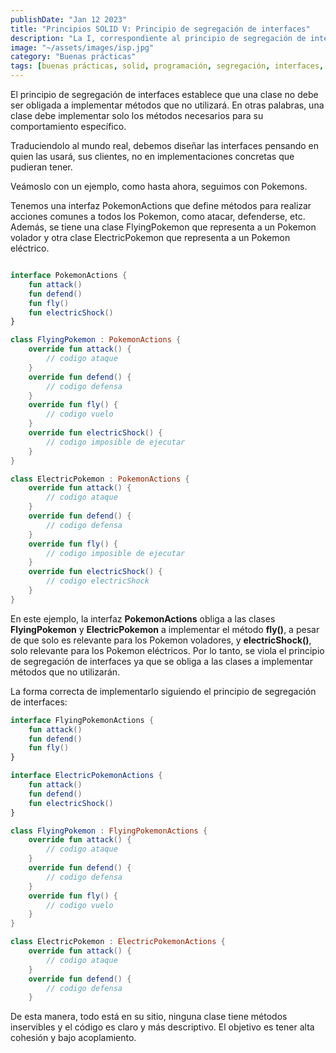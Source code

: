 ```yaml
---
publishDate: "Jan 12 2023"
title: "Principios SOLID V: Principio de segregación de interfaces"
description: "La I, correspondiente al principio de segregación de interfaces. Esta me gusta porque es como yo, todo en su sitio y ordenado. Que no sobre nada."
image: "~/assets/images/isp.jpg"
category: "Buenas prácticas"
tags: [buenas prácticas, solid, programación, segregación, interfaces, arquitectura]
---
```


El principio de segregación de interfaces establece que una clase no debe ser obligada a implementar métodos que no utilizará. En otras palabras, una clase debe implementar solo los métodos necesarios para su comportamiento específico.

Traduciendolo al mundo real, debemos diseñar las interfaces pensando en quien las usará, sus clientes, no en implementaciones concretas que pudieran tener.

Veámoslo con un ejemplo, como hasta ahora, seguimos con Pokemons.

Tenemos una interfaz PokemonActions que define métodos para realizar acciones comunes a todos los Pokemon, como atacar, defenderse, etc. Además, se tiene una clase FlyingPokemon que representa a un Pokemon volador y otra clase ElectricPokemon que representa a un Pokemon eléctrico.

```kotlin

interface PokemonActions {
    fun attack()
    fun defend()
    fun fly()
    fun electricShock()
}

class FlyingPokemon : PokemonActions {
    override fun attack() {
        // codigo ataque
    }
    override fun defend() {
        // codigo defensa
    }
    override fun fly() {
        // codigo vuelo
    }
    override fun electricShock() {
        // codigo imposible de ejecutar
    }
}

class ElectricPokemon : PokemonActions {
    override fun attack() {
        // codigo ataque
    }
    override fun defend() {
        // codigo defensa
    }
    override fun fly() {
        // codigo imposible de ejecutar
    }
    override fun electricShock() {
        // codigo electricShock
    }
}
```

En este ejemplo, la interfaz **PokemonActions** obliga a las clases **FlyingPokemon** y **ElectricPokemon** a implementar el método **fly()**, a pesar de que solo es relevante para los Pokemon voladores, y **electricShock()**, solo relevante para los Pokemon eléctricos. Por lo tanto, se viola el principio de segregación de interfaces ya que se obliga a las clases a implementar métodos que no utilizarán.

La forma correcta de implementarlo siguiendo el principio de segregación de interfaces:

```kotlin
interface FlyingPokemonActions {
    fun attack()
    fun defend()
    fun fly()
}

interface ElectricPokemonActions {
    fun attack()
    fun defend()
    fun electricShock()
}

class FlyingPokemon : FlyingPokemonActions {
    override fun attack() {
        // codigo ataque
    }
    override fun defend() {
        // codigo defensa
    }
    override fun fly() {
        // codigo vuelo
    }
}

class ElectricPokemon : ElectricPokemonActions {
    override fun attack() {
        // codigo ataque
    }
    override fun defend() {
        // codigo defensa
    }

```

De esta manera, todo está en su sitio, ninguna clase tiene métodos inservibles y el código es claro y más descriptivo. El objetivo es tener alta cohesión y bajo acoplamiento.